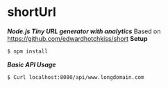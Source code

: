 shortUrl
=====

***Node.js Tiny URL generator with analytics***
Based on https://github.com/edwardhotchkiss/short
**Setup**

```bash
$ npm install
```
***Basic API Usage***

```bash
$ Curl localhost:8080/api/www.longdomain.com
```
